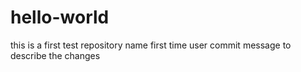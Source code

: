 # hello-world
this is a first test repository name
first time user
commit message to describe the changes
